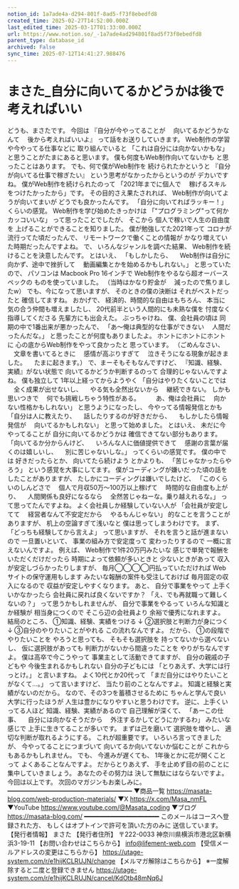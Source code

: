 ```yaml
---
notion_id: 1a7ade4a-d294-801f-8ad5-f73f8ebedfd8
created_time: 2025-02-27T14:52:00.000Z
last_edited_time: 2025-03-17T01:33:00.000Z
url: https://www.notion.so/_-1a7ade4ad294801f8ad5f73f8ebedfd8
parent_type: database_id
archived: False
sync_time: 2025-07-12T14:41:27.988476
---
```


# まさた_自分に向いてるかどうかは後で考えればいい

どうも、まさたです。
今回は
『自分が今やってることが
　向いてるかどうかなんて
　後から考えればいいよ』
って話をお送りしていきます。
Web制作の学習や今やってる仕事などに
取り組んでいると
「これは自分には向かないかもな」
と思うことがたまにあると思います。
僕も何度もWeb制作向いてないかも
と思ったことはあります。
でも、何で僕がWeb制作を
続けられたかというと
『自分が向いてる仕事で稼ぎたい』
という思考がなかったからというのが
デカいですね。
僕がWeb制作を続けられたのって
「2021年までに個人で
　稼げるスキルをつけたかったから」です。
その目的さえ果たされれば、
Web制作が向いてようが向いてまいが
どうでも良かったんです。
「自分に向いてればラッキー！」
くらいの感覚。
Web制作を学び始めたきっかけは
「"プログラミング"って何かカッコいいな」
って思ったことでしたが、
そこから
個人で稼いで人生の自由度を
上げることができることを知りました。
僕が勉強してた2021年って
コロナが流行ってた頃だったんで、
リモートワークで働くことの情報が
かなり増えていた時期だったんですよね。
で、
いろんなジャンルを調べた結果、
Web制作を続けることを決意したんです。
とはいえ、
「もしかしたら、
　Web制作は自分に向かず、途中で挫折して
　動画編集とかを始めるかもしれない。」
と思っていたので、
パソコンは
Macbook Pro 16インチで
Web制作をやるなら超オーバースペックの
ものを使っていました。
（当時はかなり貯金が
　減ったので焦りましたw）
でも、今になって思いますが、
そのときの僕の決断は
それがベストだったと
確信してますね。
おかげで、
経済的、時間的な自由はもちろん、
本当に気の合う仲間も増えましたし、
20代前半という人間的にも未熟な僕を
忖度なく指導してくださる
先輩方にも出会えた。
ぶっちゃけね、
僕、会社員の頃は
同期の中で1番出来が悪かったんで、
「あ〜俺は典型的な仕事ができない
　人間だったんだな。」
と思ったことが何度もありましたよ。
ホントにホントにホントに
心の底からWeb制作をやって良かったと
思っています。
（ごめんなさい、
　文章を書いてるときに
　感情が高ぶりすぎて
　泣きそうになる現象が起きました。
　たまに起きます。）
で、まーそもそもなんですけど、
『知識、経験、実績』がない状態で
向いてるかどうか判断するのって
合理的じゃないんですよね。
僕も独立して
1年以上経ってからようやく
「自分はやりたくないことでは
　全く成果が出せないし、
　やる気も全然出ないから
　継続できない。
しかも思いつきで
　何でも挑戦しちゃう特性がある。
　
　あ、俺は会社員に
　向かない性格かもしれない」
と思うようになったし、
今やってる情報発信とかも
「自分は人に教えたり、
　話したりするのが好きだから、
　もしかしたら情報発信が
　向いてるかもしれない」
と思って始めました。
とはいえ、
未だに今やってることが
自分に向いてるかどうかは
確信できてない部分もあります。
「向いてるか分からんけど、
　いろんな人に価値提供できて
　感謝の言葉が届くのは嬉しいし、
　別に苦じゃないしな。」
ってくらいの感覚です。
僕の中では
好きだったらとか、
向いてたら続けよう
とかよりも、
「苦じゃなかったらやろう」
という感覚を大事にしてます。
僕がコーディングが嫌いだった頃の話を
したことがありますが、
たしかにコーディングは嫌いでしたけど、
「このくらいのしんどさで
　個人で月収50万〜100万以上稼げて
　時間的な自由度も上がり、
　人間関係も良好になるなら
　全然苦じゃねーな。乗り越えれるな。」
って思ってたんですよね。
よく会社員しか経験していない人が
「会社員が安定してて
　経営者なんて不安定だから
　やるもんじゃない」
的なことを言うことがありますが、
机上の空論すぎて浅いなと
僕は思ってしまうわけです。
まず、「どっちも経験してから言えよ」
って思いますが、
それを言うと話が進まないので
一旦置いといて、
事業の組み方で安定度って
変わったりするので
一概に言えないんですよ。
例えば、
Web制作で1件20万円みたいな
感じで単発で報酬をいただくだけだったら
時期によって依頼が多いときと
少ないときがあって
収入が安定しづらかったりしますが、
毎月◯◯◯◯円払っていただければ
Webサイトの保守運用もします
みたいな報酬の案件も受注しておけば
毎月固定の収入になるので
収益が安定しやすくなります。
あと、
自分で事業をやって
上手くいかなかったら
会社員に戻れば良くないですか？
「え、でも再就職って難しくないの？」
って思うかもしれませんが、
自分で事業をやるって
いろんな知識とか経験が
相当身につくので
そこら辺の会社員より
余裕で優秀になれますよ。
結局のところ、
①知識、経験、実績をつける
↓
②選択肢と判断力が身につく
↓
③自分のやりたいことがやれる
この流れなんですよ。
だから、
①の段階でやりたいことを
やろうと思っても、
そもそも選択肢を
持ってないから選べないし、
仮に選択肢があっても
判断力がないから間違ったことを
やりがちなんですよ。
僕は高卒で今こうやって
事業主として活動できてますが、
自分の親戚の子どもや
今後生まれるかもしれない
自分の子どもには
「とりあえず、大学には行っとけ。」
と言いますね。
よく10代とか20代って
「まだ自分にはやりたいことがなくて…。」
って言いますけど、
当たり前のことなんですよ。
知識と経験と実績がないのだから。
なので、その3つを蓄積させるために
ちゃんと学んで良い大学に行ったほうが
人生は豊かになりやすいと思うわけです。
逆に、上手くいってる人ほど
知識、経験、実績があるので
自己理解が深くて、
「あーこの仕事、
　自分には向かなそうだから
　外注するかしてどうにかするわ」
みたいな感じで
上手に生きてることが多いです。
まずは己を磨いて
選択肢を増やし、
適切な判断が取れるようにする。
これが超重要です。
いろいろ言ってきましたが、
今やってることにつまづいて
向いてるか向いてないか悩むことが
これからもあるかもしれません。
でも、
今進みが遅くても、
1年後とかに花が開くことって
よくあることなんですよ。
だからとりあえず、
手を止めず目の前のことに
集中していきましょう。
あなたのその努力は
決して無駄にはならないですよ。
今回は以上です。
次回のマガジンもお楽しみに。
━━━━━━━━━━━━━━━━━━━━
▼商品一覧
https://masata-blog.com/web-production-materials/
▼X
https://x.com/Masa_nmFL
▼YouTube
https://www.youtube.com/@Masata_coding
▼ブログ
https://masata-blog.com/
━━━━━━━━━━━━━━━━━━━━
このメールはコースへ登録された方、
もしくはオプトインで許可を頂いた方のみに
送信しています。
【発行者情報】
まさた
【発行者住所】
〒222-0033
神奈川県横浜市港北区新横浜3-19-11
【お問い合わせはこちらから】
info@lifement-web.com
【受信メールアドレスの変更はこちらから】
https://utage-system.com/r/e1hijKCLRUJN/change
【メルマガ解除はこちらから】
※一度解除すると二度と登録できません
https://utage-system.com/r/e1hijKCLRUJN/cancel/KdOtb48mNq6J